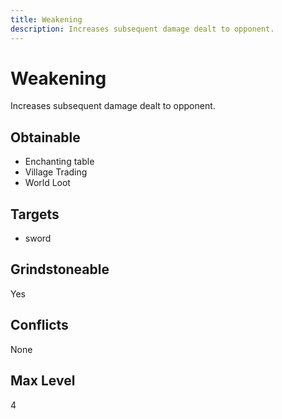 ```yaml
---
title: Weakening
description: Increases subsequent damage dealt to opponent.
---
```

# Weakening
Increases subsequent damage dealt to opponent.
## Obtainable
- Enchanting table
- Village Trading
- World Loot
## Targets
- sword
## Grindstoneable
Yes
## Conflicts
None
## Max Level
4
